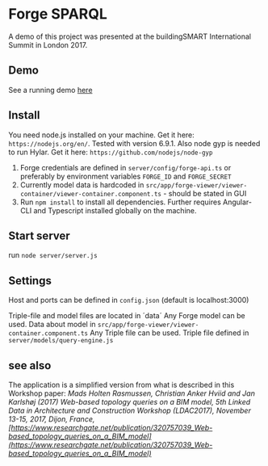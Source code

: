 # Forge SPARQL

A demo of this project was presented at the buildingSMART International Summit in London 2017.

## Demo
See a running demo [here](https://forge-sparql.herokuapp.com/)

## Install

You need node.js installed on your machine. Get it here: `https://nodejs.org/en/`. Tested with version 6.9.1.
Also node gyp is needed to run Hylar. Get it here: `https://github.com/nodejs/node-gyp`

1) Forge credentials are defined in `server/config/forge-api.ts` or preferably by environment variables `FORGE_ID` and `FORGE_SECRET`
2) Currently model data is hardcoded in `src/app/forge-viewer/viewer-container/viewer-container.component.ts` - should be stated in GUI
3) Run `npm install` to install all dependencies. Further requires Angular-CLI and Typescript installed globally on the machine.

## Start server
run `node server/server.js`

## Settings
Host and ports can be defined in `config.json` (default is localhost:3000)

Triple-file and model files are located in ´data´
Any Forge model can be used. Data about model in `src/app/forge-viewer/viewer-container.component.ts`
Any Triple file can be used. Triple file defined in `server/models/query-engine.js`

## see also
The application is a simplified version from what is described in this Workshop paper:
*Mads Holten Rasmussen, Christian Anker Hviid and Jan Karlshøj (2017) Web-based topology queries on a BIM model, 5th Linked Data in Architecture and Construction Workshop (LDAC2017), November 13-15, 2017, Dijon, France, [https://www.researchgate.net/publication/320757039_Web-based_topology_queries_on_a_BIM_model](https://www.researchgate.net/publication/320757039_Web-based_topology_queries_on_a_BIM_model)*
